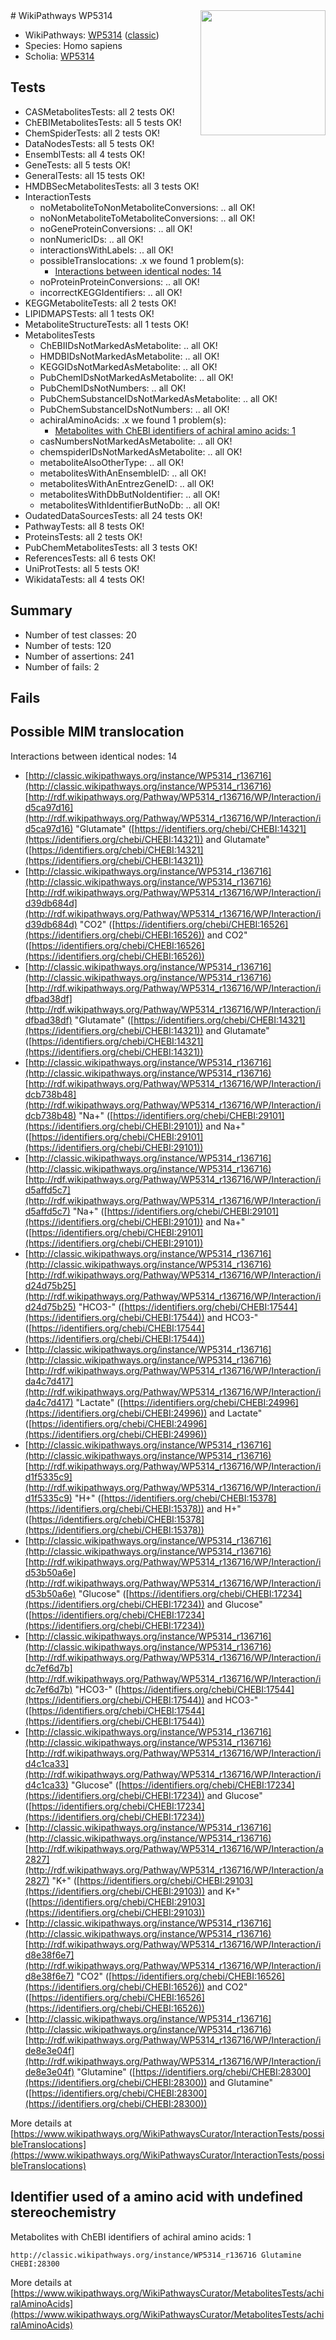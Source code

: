 <img style="float: right; width: 200px" src="https://upload.wikimedia.org/wikipedia/commons/thumb/8/83/Wplogo_with_text_500.png/640px-Wplogo_with_text_500.png" />
# WikiPathways WP5314

* WikiPathways: [WP5314](https://wikipathways.org/pathways/WP5314) ([classic](https://classic.wikipathways.org/instance/WP5314))
* Species: Homo sapiens
* Scholia: [WP5314](https://scholia.toolforge.org/wikipathways/WP5314)
## Tests
* CASMetabolitesTests: all 2 tests OK!
* ChEBIMetabolitesTests: all 5 tests OK!
* ChemSpiderTests: all 2 tests OK!
* DataNodesTests: all 5 tests OK!
* EnsemblTests: all 4 tests OK!
* GeneTests: all 5 tests OK!
* GeneralTests: all 15 tests OK!
* HMDBSecMetabolitesTests: all 3 tests OK!
* InteractionTests
    * noMetaboliteToNonMetaboliteConversions: .. all OK!
    * noNonMetaboliteToMetaboliteConversions: .. all OK!
    * noGeneProteinConversions: .. all OK!
    * nonNumericIDs: .. all OK!
    * interactionsWithLabels: .. all OK!
    * possibleTranslocations: .x we found 1 problem(s):
        * [Interactions between identical nodes: 14](#661ebeee)
    * noProteinProteinConversions: .. all OK!
    * incorrectKEGGIdentifiers: .. all OK!
* KEGGMetaboliteTests: all 2 tests OK!
* LIPIDMAPSTests: all 1 tests OK!
* MetaboliteStructureTests: all 1 tests OK!
* MetabolitesTests
    * ChEBIIDsNotMarkedAsMetabolite: .. all OK!
    * HMDBIDsNotMarkedAsMetabolite: .. all OK!
    * KEGGIDsNotMarkedAsMetabolite: .. all OK!
    * PubChemIDsNotMarkedAsMetabolite: .. all OK!
    * PubChemIDsNotNumbers: .. all OK!
    * PubChemSubstanceIDsNotMarkedAsMetabolite: .. all OK!
    * PubChemSubstanceIDsNotNumbers: .. all OK!
    * achiralAminoAcids: .x we found 1 problem(s):
        * [Metabolites with ChEBI identifiers of achiral amino acids: 1](#9c17608e)
    * casNumbersNotMarkedAsMetabolite: .. all OK!
    * chemspiderIDsNotMarkedAsMetabolite: .. all OK!
    * metaboliteAlsoOtherType: .. all OK!
    * metabolitesWithAnEnsembleID: .. all OK!
    * metabolitesWithAnEntrezGeneID: .. all OK!
    * metabolitesWithDbButNoIdentifier: .. all OK!
    * metabolitesWithIdentifierButNoDb: .. all OK!
* OudatedDataSourcesTests: all 24 tests OK!
* PathwayTests: all 8 tests OK!
* ProteinsTests: all 2 tests OK!
* PubChemMetabolitesTests: all 3 tests OK!
* ReferencesTests: all 6 tests OK!
* UniProtTests: all 5 tests OK!
* WikidataTests: all 4 tests OK!


## Summary

* Number of test classes: 20
* Number of tests: 120
* Number of assertions: 241
* Number of fails: 2

## Fails

<a name="661ebeee" />

## Possible MIM translocation

Interactions between identical nodes: 14

* [http://classic.wikipathways.org/instance/WP5314_r136716](http://classic.wikipathways.org/instance/WP5314_r136716) [http://rdf.wikipathways.org/Pathway/WP5314_r136716/WP/Interaction/id5ca97d16](http://rdf.wikipathways.org/Pathway/WP5314_r136716/WP/Interaction/id5ca97d16) "Glutamate" ([https://identifiers.org/chebi/CHEBI:14321](https://identifiers.org/chebi/CHEBI:14321)) and 
Glutamate" ([https://identifiers.org/chebi/CHEBI:14321](https://identifiers.org/chebi/CHEBI:14321))
* [http://classic.wikipathways.org/instance/WP5314_r136716](http://classic.wikipathways.org/instance/WP5314_r136716) [http://rdf.wikipathways.org/Pathway/WP5314_r136716/WP/Interaction/id39db684d](http://rdf.wikipathways.org/Pathway/WP5314_r136716/WP/Interaction/id39db684d) "CO2" ([https://identifiers.org/chebi/CHEBI:16526](https://identifiers.org/chebi/CHEBI:16526)) and 
CO2" ([https://identifiers.org/chebi/CHEBI:16526](https://identifiers.org/chebi/CHEBI:16526))
* [http://classic.wikipathways.org/instance/WP5314_r136716](http://classic.wikipathways.org/instance/WP5314_r136716) [http://rdf.wikipathways.org/Pathway/WP5314_r136716/WP/Interaction/idfbad38df](http://rdf.wikipathways.org/Pathway/WP5314_r136716/WP/Interaction/idfbad38df) "Glutamate" ([https://identifiers.org/chebi/CHEBI:14321](https://identifiers.org/chebi/CHEBI:14321)) and 
Glutamate" ([https://identifiers.org/chebi/CHEBI:14321](https://identifiers.org/chebi/CHEBI:14321))
* [http://classic.wikipathways.org/instance/WP5314_r136716](http://classic.wikipathways.org/instance/WP5314_r136716) [http://rdf.wikipathways.org/Pathway/WP5314_r136716/WP/Interaction/idcb738b48](http://rdf.wikipathways.org/Pathway/WP5314_r136716/WP/Interaction/idcb738b48) "Na+" ([https://identifiers.org/chebi/CHEBI:29101](https://identifiers.org/chebi/CHEBI:29101)) and 
Na+" ([https://identifiers.org/chebi/CHEBI:29101](https://identifiers.org/chebi/CHEBI:29101))
* [http://classic.wikipathways.org/instance/WP5314_r136716](http://classic.wikipathways.org/instance/WP5314_r136716) [http://rdf.wikipathways.org/Pathway/WP5314_r136716/WP/Interaction/id5affd5c7](http://rdf.wikipathways.org/Pathway/WP5314_r136716/WP/Interaction/id5affd5c7) "Na+" ([https://identifiers.org/chebi/CHEBI:29101](https://identifiers.org/chebi/CHEBI:29101)) and 
Na+" ([https://identifiers.org/chebi/CHEBI:29101](https://identifiers.org/chebi/CHEBI:29101))
* [http://classic.wikipathways.org/instance/WP5314_r136716](http://classic.wikipathways.org/instance/WP5314_r136716) [http://rdf.wikipathways.org/Pathway/WP5314_r136716/WP/Interaction/id24d75b25](http://rdf.wikipathways.org/Pathway/WP5314_r136716/WP/Interaction/id24d75b25) "HCO3-" ([https://identifiers.org/chebi/CHEBI:17544](https://identifiers.org/chebi/CHEBI:17544)) and 
HCO3-" ([https://identifiers.org/chebi/CHEBI:17544](https://identifiers.org/chebi/CHEBI:17544))
* [http://classic.wikipathways.org/instance/WP5314_r136716](http://classic.wikipathways.org/instance/WP5314_r136716) [http://rdf.wikipathways.org/Pathway/WP5314_r136716/WP/Interaction/ida4c7d417](http://rdf.wikipathways.org/Pathway/WP5314_r136716/WP/Interaction/ida4c7d417) "Lactate" ([https://identifiers.org/chebi/CHEBI:24996](https://identifiers.org/chebi/CHEBI:24996)) and 
Lactate" ([https://identifiers.org/chebi/CHEBI:24996](https://identifiers.org/chebi/CHEBI:24996))
* [http://classic.wikipathways.org/instance/WP5314_r136716](http://classic.wikipathways.org/instance/WP5314_r136716) [http://rdf.wikipathways.org/Pathway/WP5314_r136716/WP/Interaction/id1f5335c9](http://rdf.wikipathways.org/Pathway/WP5314_r136716/WP/Interaction/id1f5335c9) "H+" ([https://identifiers.org/chebi/CHEBI:15378](https://identifiers.org/chebi/CHEBI:15378)) and 
H+" ([https://identifiers.org/chebi/CHEBI:15378](https://identifiers.org/chebi/CHEBI:15378))
* [http://classic.wikipathways.org/instance/WP5314_r136716](http://classic.wikipathways.org/instance/WP5314_r136716) [http://rdf.wikipathways.org/Pathway/WP5314_r136716/WP/Interaction/id53b50a6e](http://rdf.wikipathways.org/Pathway/WP5314_r136716/WP/Interaction/id53b50a6e) "Glucose" ([https://identifiers.org/chebi/CHEBI:17234](https://identifiers.org/chebi/CHEBI:17234)) and 
Glucose" ([https://identifiers.org/chebi/CHEBI:17234](https://identifiers.org/chebi/CHEBI:17234))
* [http://classic.wikipathways.org/instance/WP5314_r136716](http://classic.wikipathways.org/instance/WP5314_r136716) [http://rdf.wikipathways.org/Pathway/WP5314_r136716/WP/Interaction/idc7ef6d7b](http://rdf.wikipathways.org/Pathway/WP5314_r136716/WP/Interaction/idc7ef6d7b) "HCO3-" ([https://identifiers.org/chebi/CHEBI:17544](https://identifiers.org/chebi/CHEBI:17544)) and 
HCO3-" ([https://identifiers.org/chebi/CHEBI:17544](https://identifiers.org/chebi/CHEBI:17544))
* [http://classic.wikipathways.org/instance/WP5314_r136716](http://classic.wikipathways.org/instance/WP5314_r136716) [http://rdf.wikipathways.org/Pathway/WP5314_r136716/WP/Interaction/id4c1ca33](http://rdf.wikipathways.org/Pathway/WP5314_r136716/WP/Interaction/id4c1ca33) "Glucose" ([https://identifiers.org/chebi/CHEBI:17234](https://identifiers.org/chebi/CHEBI:17234)) and 
Glucose" ([https://identifiers.org/chebi/CHEBI:17234](https://identifiers.org/chebi/CHEBI:17234))
* [http://classic.wikipathways.org/instance/WP5314_r136716](http://classic.wikipathways.org/instance/WP5314_r136716) [http://rdf.wikipathways.org/Pathway/WP5314_r136716/WP/Interaction/a2827](http://rdf.wikipathways.org/Pathway/WP5314_r136716/WP/Interaction/a2827) "K+" ([https://identifiers.org/chebi/CHEBI:29103](https://identifiers.org/chebi/CHEBI:29103)) and 
K+" ([https://identifiers.org/chebi/CHEBI:29103](https://identifiers.org/chebi/CHEBI:29103))
* [http://classic.wikipathways.org/instance/WP5314_r136716](http://classic.wikipathways.org/instance/WP5314_r136716) [http://rdf.wikipathways.org/Pathway/WP5314_r136716/WP/Interaction/id8e38f6e7](http://rdf.wikipathways.org/Pathway/WP5314_r136716/WP/Interaction/id8e38f6e7) "CO2" ([https://identifiers.org/chebi/CHEBI:16526](https://identifiers.org/chebi/CHEBI:16526)) and 
CO2" ([https://identifiers.org/chebi/CHEBI:16526](https://identifiers.org/chebi/CHEBI:16526))
* [http://classic.wikipathways.org/instance/WP5314_r136716](http://classic.wikipathways.org/instance/WP5314_r136716) [http://rdf.wikipathways.org/Pathway/WP5314_r136716/WP/Interaction/ide8e3e04f](http://rdf.wikipathways.org/Pathway/WP5314_r136716/WP/Interaction/ide8e3e04f) "Glutamine" ([https://identifiers.org/chebi/CHEBI:28300](https://identifiers.org/chebi/CHEBI:28300)) and 
Glutamine" ([https://identifiers.org/chebi/CHEBI:28300](https://identifiers.org/chebi/CHEBI:28300))


More details at [https://www.wikipathways.org/WikiPathwaysCurator/InteractionTests/possibleTranslocations](https://www.wikipathways.org/WikiPathwaysCurator/InteractionTests/possibleTranslocations)

<a name="9c17608e" />

## Identifier used of a amino acid with undefined stereochemistry

Metabolites with ChEBI identifiers of achiral amino acids: 1
```
http://classic.wikipathways.org/instance/WP5314_r136716 Glutamine CHEBI:28300
```

More details at [https://www.wikipathways.org/WikiPathwaysCurator/MetabolitesTests/achiralAminoAcids](https://www.wikipathways.org/WikiPathwaysCurator/MetabolitesTests/achiralAminoAcids)

